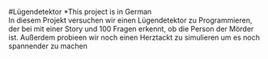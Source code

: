 #Lügendetektor
*This project is in German\
In diesem Projekt versuchen wir einen Lügendetektor zu Programmieren, der bei mit einer Story und 100 Fragen erkennt, ob die Person der Mörder ist. Außerdem probieen wir noch einen Herztackt zu simulieren um es noch spannender zu machen
